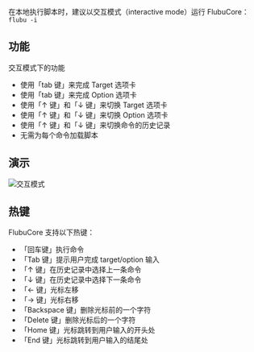 在本地执行脚本时，建议以交互模式（interactive mode）运行 FlubuCore：`flubu -i`

## **功能**

交互模式下的功能

- 使用「tab 键」来完成 Target 选项卡
- 使用「tab 键」来完成 Option 选项卡
- 使用「↑ 键」和「↓ 键」来切换 Target 选项卡
- 使用「↑ 键」和「↓ 键」来切换 Option 选项卡
- 使用「↑ 键」和「↓ 键」来切换命令的历史记录
- 无需为每个命令加载脚本

## **演示**

![交互模式](https://raw.githubusercontent.com/flubu-core/flubu.core/master/assets/FlubuCore_Interactive_mode.gif)

## **热键**

FlubuCore 支持以下热键：

- 「回车键」执行命令
- 「Tab 键」提示用户完成 target/option 输入
- 「↑ 键」在历史记录中选择上一条命令
- 「↓ 键」在历史记录中选择下一条命令
- 「← 键」光标左移
- 「→ 键」光标右移
- 「Backspace 键」删除光标前的一个字符
- 「Delete 键」删除光标后的一个字符
- 「Home 键」光标跳转到用户输入的开头处
- 「End 键」光标跳转到用户输入的结尾处
